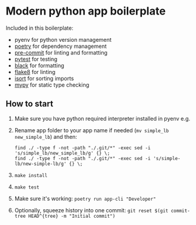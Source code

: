 # Modern python app boilerplate

Included in this boilerplate:

 - pyenv for python version management
 - [poetry](https://python-poetry.org/) for dependency management
 - [pre-commit](https://pre-commit.com/) for linting and formatting
 - [pytest](https://docs.pytest.org/en/stable/) for testing
 - [black]() for formatting
 - [flake8]() for linting
 - [isort]() for sorting imports
 - [mypy]() for static type checking


## How to start

1. Make sure you have python required interpreter installed in pyenv e.g.
2. Rename app folder to your app name if needed (`mv simple_lb new_simple_lb`) and then:

       find ./ -type f -not -path "./.git/*" -exec sed -i 's/simple_lb/new_simple_lb/g' {} \;
       find ./ -type f -not -path "./.git/*" -exec sed -i 's/simple-lb/new-simple-lb/g' {} \;

3. `make install`
4. `make test`
5. Make sure it's working: `poetry run app-cli "Developer"`
6. Optionally, squeeze history into one commit: `git reset $(git commit-tree HEAD^{tree} -m "Initial commit")`
